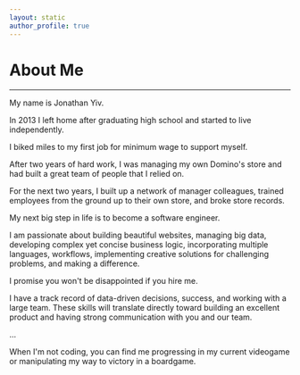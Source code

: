 ```yaml
---
layout: static
author_profile: true
---
```


# About Me

___

My name is Jonathan Yiv.

In 2013 I left home after graduating high school and started to live independently.

I biked miles to my first job for minimum wage to support myself.

After two years of hard work, I was managing my own Domino's store and had built a great team of people that I relied on.

For the next two years, I built up a network of manager colleagues, trained employees from the ground up to their own store, and broke store records.

My next big step in life is to become a software engineer.

I am passionate about building beautiful websites, managing big data, developing complex yet concise business logic, incorporating multiple languages, workflows, implementing creative solutions for challenging problems, and making a difference.

I promise you won't be disappointed if you hire me.

I have a track record of data-driven decisions, success, and working with a large team. 
These skills will translate directly toward building an excellent product and having strong communication with you and our team.

...

When I'm not coding, you can find me progressing in my current videogame or manipulating my way to victory in a boardgame.